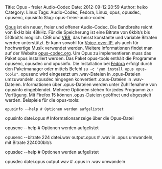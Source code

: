 Title: Opus - freier Audio-Codec
Date: 2012-09-12 20:59
Author: heiko
Category: Linux
Tags: Audio-Codec, Fedora, Linux, opus, opusdec, opusenc, opusinfo
Slug: opus-freier-audio-codec

[Opus][] ist ein neuer, freier und offener Audio-Codec. Die Bandbreite
reicht von 8kHz bis 48kHz. Für die Speicherung ist eine Bitrate von
6kbit/s bis 510kbit/s möglich. CBR und [VBR][], das heisst konstante und
variable Bitraten werden unterstützt. Er kann sowohl für
[Voice-over-IP,][] als auch für hochwertige Musik verwendet werden.
Weitere Informationen findet man auf der Website [opus-codec.org][]. Um
Opus zu implementieren muss das Paket opus installiert werden. Das Paket
opus-tools enthält die Programme opusenc, opusdec und opusinfo. Die
Installation bei [Fedora][] erfolgt durch den Paketmanager oder mittels
Befehl `su -c "yum install opus opus-tools"`. opusenc wird eingesetzt um
.wav-Dateien in .opus-Dateien umzuwandeln. opusdec hingegen konvertiert
.opus-Dateien in .wav-Dateien. Informationen über .opus-Dateien werden
unter Zuhilfenahme von opusinfo eingeblendet. Mehrere Optionen stehen
für jedes Programm zur Verfügung. Mit Firefox 15 können .opus-Dateien
geöffnet und abgespielt werden. Beispiele für die opus-tools:

`opusinfo --help # Optionen werden aufgelistet`

opusinfo datei.opus \# Informationsanzeige über die Opus-Datei

opusenc --help \# Optionen werden aufgelistet

opusenc --bitrate 224 datei.wav output.opus \# .wav in .opus umwandeln,
mit Bitrate 224000bit/s

opusdec --help \# Optionen werden aufgelistet

opusdec datei.opus output.wav \# .opus in .wav umwandeln</code>

  [Opus]: http://de.wikipedia.org/wiki/Opus_(Audioformat) "WP:Opus"
  [VBR]: http://de.wikipedia.org/wiki/Bitrate#Variable_Bitrate "WP:VBR"
  [Voice-over-IP,]: http://de.wikipedia.org/wiki/Voice_over_IP "WP:VoIP"
  [opus-codec.org]: http://opus-codec.org "opus"
  [Fedora]: http://de.wikipedia.org/wiki/Fedora_(Linux-Distribution)
    "WP:Fedora"
